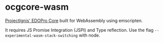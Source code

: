 # ocgcore-wasm

[ProjectIgnis' EDOPro Core](https://github.com/edo9300/ygopro-core/)
built for WebAssembly using emscripten.

It requires JS Promise Integration (JSPI) and Type reflection. Use
the flag `--experimental-wasm-stack-switching` with node.
